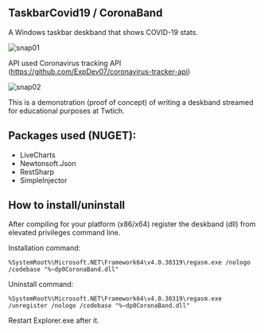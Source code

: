 TaskbarCovid19 / CoronaBand
-------------------------

A Windows taskbar deskband that shows COVID-19 stats.

![snap01](https://raw.githubusercontent.com/vhanla/TaskbarCovid19/master/.gitassets/snap01.png)

API used Coronavirus tracking API (https://github.com/ExpDev07/coronavirus-tracker-api) 

![snap02](https://raw.githubusercontent.com/vhanla/TaskbarCovid19/master/.gitassets/snap02.png)

This is a demonstration (proof of concept) of writing a deskband streamed for educational purposes at Twtich.

## Packages used (NUGET):

- LiveCharts
- Newtonsoft.Json
- RestSharp
- SimpleInjector

## How to install/uninstall

After compiling for your platform (x86/x64) register the deskband (dll) from elevated privileges command line.

Installation command:

`%SystemRoot%\Microsoft.NET\Framework64\v4.0.30319\regasm.exe /nologo /codebase "%~dp0CoronaBand.dll"`

Uninstall command:

`%SystemRoot%\Microsoft.NET\Framework64\v4.0.30319\regasm.exe /unregister /nologo /codebase "%~dp0CoronaBand.dll"`

Restart Explorer.exe after it.